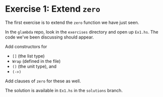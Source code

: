 Exercise 1: Extend `zero`
=========================

The first exercise is to extend the `zero` function we have just seen.

In the `glambda` repo, look in the `exercises` directory and open up
`Ex1.hs`. The code we've been discussing should appear.

Add constructors for
 * `[]`  (the list type)
 * `Wrap` (defined in the file)
 * `()`   (the unit type), and
 * `(->)`

Add clauses of `zero` for these as well.

The solution is available in `Ex1.hs` in the `solutions` branch.
